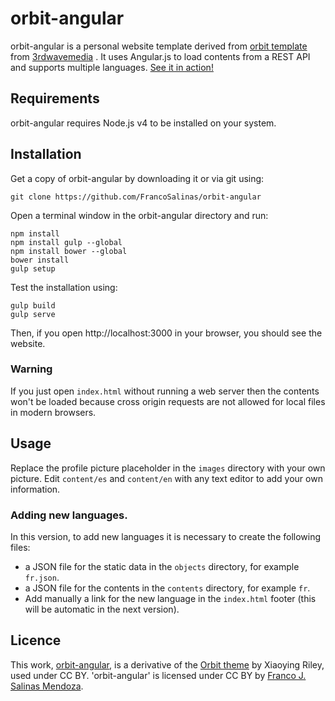 # orbit-angular

orbit-angular is a personal website template derived from [orbit template](http://themes.3rdwavemedia.com/website-templates/orbit-free-resume-cv-template-for-developers/) from [3rdwavemedia](http://themes.3rdwavemedia.com/)
. It uses Angular.js to load contents from a REST API and supports multiple languages.
[See it in action!](http://francosalinasmendoza.com)

## Requirements

orbit-angular requires Node.js v4 to be installed on your system.

## Installation

Get a copy of orbit-angular by downloading it or via git using:

```
git clone https://github.com/FrancoSalinas/orbit-angular
```

Open a terminal window in the orbit-angular directory and run:

```
npm install
npm install gulp --global
npm install bower --global
bower install
gulp setup
```

Test the installation using:

```
gulp build
gulp serve
```

Then, if you open http://localhost:3000 in your browser, you should see the website.

### Warning

If you just open `index.html` without running a web server then the contents won't be loaded because cross origin requests are not allowed for local files in modern browsers.

## Usage

Replace the profile picture placeholder in the `images` directory with your own picture. Edit `content/es` and `content/en` with any text editor to add your own information.

### Adding new languages.

In this version, to add new languages it is necessary to create the following files:

* a JSON file for the static data in the `objects` directory, for example `fr.json`.
* a JSON file for the contents in the `contents` directory, for example `fr`.
* Add manually a link for the new language in the `index.html` footer (this will be automatic in the next version).

## Licence

This work, [orbit-angular](https://github.com/FrancoSalinas/orbit-angular), is a derivative of the [Orbit theme](http://themes.3rdwavemedia.com) by Xiaoying Riley, used under CC BY. 'orbit-angular' is licensed under CC BY by [Franco J. Salinas Mendoza](http://francosalinasmendoza.com).
